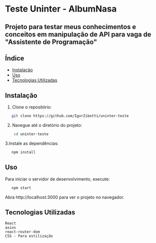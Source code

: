 <h1>Teste Uninter - AlbumNasa </h1>

<h2>Projeto para testar meus conhecimentos e conceitos em manipulação de API para vaga de "Assistente de Programação" </h2>

## Índice

- [Instalação](#instalação)
- [Uso](#uso)
- [Tecnologias Utilizadas](#tecnologias-utilizadas)

## Instalação

1. Clone o repositório:
```sh
   git clone https://github.com/IgorZibetti/uninter-teste
```

2. Navegue até o diretório do projeto:
```sh
    cd uninter-teste
```
3.Instale as dependências:
 ```sh
    npm install
```

## Uso

Para iniciar o servidor de desenvolvimento, execute:

 ```sh
    npm start
```

Abra http://localhost:3000 para ver o projeto no navegador.
## Tecnologias Utilizadas

    React
    axios
    react-router-dom
    CSS - Para estilização
  
